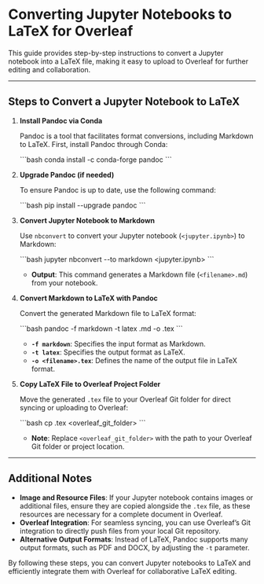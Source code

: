 # Converting Jupyter Notebooks to LaTeX for Overleaf

This guide provides step-by-step instructions to convert a Jupyter notebook into a LaTeX file, making it easy to upload to Overleaf for further editing and collaboration.

---

## Steps to Convert a Jupyter Notebook to LaTeX

1. **Install Pandoc via Conda** 

    Pandoc is a tool that facilitates format conversions, including Markdown to LaTeX. First, install Pandoc through Conda:

    \`\`\`bash
    conda install -c conda-forge pandoc
    \`\`\`

2. **Upgrade Pandoc (if needed)**

    To ensure Pandoc is up to date, use the following command:

    \`\`\`bash
    pip install --upgrade pandoc
    \`\`\`

3. **Convert Jupyter Notebook to Markdown**

    Use `nbconvert` to convert your Jupyter notebook (`<jupyter.ipynb>`) to Markdown:

    \`\`\`bash
    jupyter nbconvert --to markdown <jupyter.ipynb>
    \`\`\`

    - **Output**: This command generates a Markdown file (`<filename>.md`) from your notebook.

4. **Convert Markdown to LaTeX with Pandoc**

    Convert the generated Markdown file to LaTeX format:

    \`\`\`bash
    pandoc -f markdown -t latex <filename>.md -o <filename>.tex
    \`\`\`

    - **`-f markdown`**: Specifies the input format as Markdown.
    - **`-t latex`**: Specifies the output format as LaTeX.
    - **`-o <filename>.tex`**: Defines the name of the output file in LaTeX format.

5. **Copy LaTeX File to Overleaf Project Folder**

    Move the generated `.tex` file to your Overleaf Git folder for direct syncing or uploading to Overleaf:

    \`\`\`bash
    cp <filename>.tex <overleaf_git_folder>
    \`\`\`

    - **Note**: Replace `<overleaf_git_folder>` with the path to your Overleaf Git folder or project location.

---

## Additional Notes

- **Image and Resource Files**: If your Jupyter notebook contains images or additional files, ensure they are copied alongside the `.tex` file, as these resources are necessary for a complete document in Overleaf.
- **Overleaf Integration**: For seamless syncing, you can use Overleaf’s Git integration to directly push files from your local Git repository.
- **Alternative Output Formats**: Instead of LaTeX, Pandoc supports many output formats, such as PDF and DOCX, by adjusting the `-t` parameter.

By following these steps, you can convert Jupyter notebooks to LaTeX and efficiently integrate them with Overleaf for collaborative LaTeX editing.
